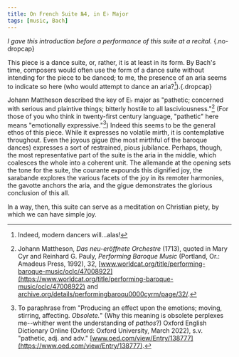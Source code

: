 ```yaml
---
title: On French Suite №4, in E♭ Major
tags: [music, Bach]
---
```

*I gave this introduction before a performance of this suite at a recital.* {.no-dropcap}

This piece is a dance suite, or, rather, it is at least in its form. By
Bach's time, composers would often use the form of a dance suite without
intending for the piece to be danced; to me, the presence of an aria seems
to indicate so here (who would attempt to dance an aria?[^1]).{.dropcap}

Johann Mattheson described the key of E♭ major as "pathetic; concerned
with serious and plaintive things; bitterly hostile to all
lasciviousness."[^2] (For those of you who think in twenty-first century language,
"pathetic" here means "emotionally expressive."[^3]) Indeed this 
seems to be the general ethos of this
piece. While it expresses no volatile mirth, it is contemplative
throughout. Even the joyous gigue (the most mirthful of the baroque
dances) expresses a sort of restrained, pious jubilance. Perhaps,
though, the most representative part of the suite is the aria in the
middle, which coalesces the whole into a coherent unit. The allemande at
the opening sets the tone for the suite, the courante expounds this
dignified joy, the sarabande explores the various facets of the joy
in its remoter harmonies, the gavotte anchors the aria, and the
gigue demonstrates the glorious conclusion of this all.

In a way, then, this suite can serve as a meditation on Christian piety,
by which we can have simple joy.

[^1]: Indeed, modern dancers will&hellip;alas!

[^2]: Johann Mattheson, *Das neu-eröffnete Orchestre* (1713), quoted in Mary Cyr and Reinhard G. Pauly, *Performing Baroque Music* (Portland, Or.: Amadeus Press, 1992), 32, [www.worldcat.org/title/performing-baroque-music/oclc/47008922](https://www.worldcat.org/title/performing-baroque-music/oclc/47008922) and [archive.org/details/performingbaroqu0000cyrm/page/32/](https://archive.org/details/performingbaroqu0000cyrm/page/32/).

[^3]: To paraphrase from "Producing an effect upon the emotions; moving, stirring, affecting. *Obsolete.*" (Why this meaning is obsolete perplexes me--whither went the understanding of *pathos*?) Oxford English Dictionary Online (Oxford: Oxford University, March 2022), s.v. "pathetic, adj. and adv."  [www.oed.com/view/Entry/138777](https://www.oed.com/view/Entry/138777).
